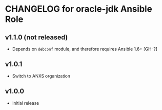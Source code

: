 # CHANGELOG for oracle-jdk Ansible Role

## v1.1.0 (not released)

* Depends on `debconf` module, and therefore requires Ansible 1.6+ [GH-?]

## v1.0.1

* Switch to ANXS organization

## v1.0.0

* Initial release

